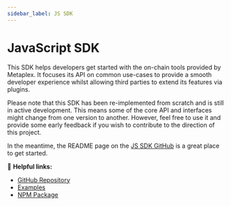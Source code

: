 ```yaml
---
sidebar_label: JS SDK
---
```


# JavaScript SDK

This SDK helps developers get started with the on-chain tools provided by Metaplex. It focuses its API on common
use-cases to provide a smooth developer experience whilst allowing third parties to extend its features via plugins.

Please note that this SDK has been re-implemented from scratch and is still in active development. This means some of
the core API and interfaces might change from one version to another. However, feel free to use it and provide some
early feedback if you wish to contribute to the direction of this project. 

In the meantime, the README page on the [JS SDK GitHub][github] is a great place to get started.

🔗 **Helpful links:**

- [GitHub Repository][github]
- [Examples](https://github.com/metaplex-foundation/js-examples)
- [NPM Package](https://www.npmjs.com/package/@metaplex-foundation/js)

[github]: https://github.com/metaplex-foundation/js
